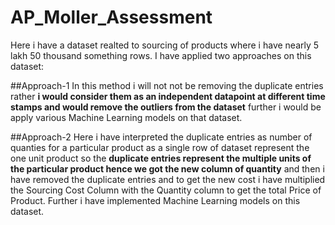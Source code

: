 # AP_Moller_Assessment
Here i have a dataset realted to sourcing of products where i have nearly 5 lakh 50 thousand something rows. I have applied two approaches on this dataset:

##Approach-1
In this method i will not not be removing the duplicate entries rather **i would consider them as an independent datapoint at different time stamps and would remove the outliers from the dataset** further i would be apply various Machine Learning models on that dataset.

##Approach-2
Here i have interpreted the duplicate entries as number of quanties for a particular product as a single row of dataset represent the one unit product so the **duplicate entries represent the multiple units of the particular product hence we got the new column of quantity** and then i have removed the duplicate entries and to get the new cost i have multiplied the Sourcing Cost Column with the Quantity column to get the total Price of Product. Further i have implemented Machine Learning models on this dataset.

